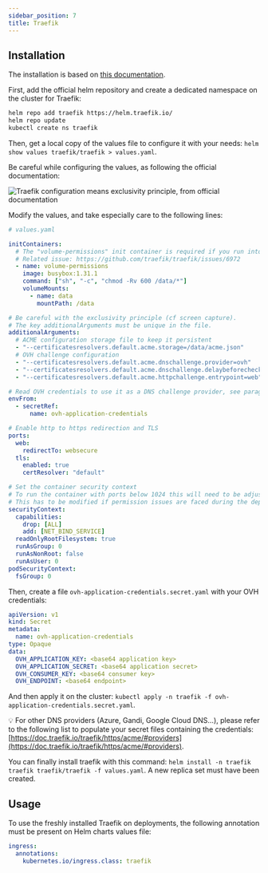 ```yaml
---
sidebar_position: 7
title: Traefik
---
```


## Installation

The installation is based on [this documentation](https://doc.traefik.io/traefik/getting-started/install-traefik/).

First, add the official helm repository and create a dedicated namespace on the cluster for Traefik:

```bash
helm repo add traefik https://helm.traefik.io/
helm repo update
kubectl create ns traefik
```

Then, get a local copy of the values file to configure it with your needs: `helm show values traefik/traefik > values.yaml`.

Be careful while configuring the values, as following the official documentation:

![Traefik configuration means exclusivity principle, from official documentation](/img/cluster/traefik_exclusivity.png)

Modify the values, and take especially care to the following lines:

```yaml
# values.yaml

initContainers:
  # The "volume-permissions" init container is required if you run into permission issues.
  # Related issue: https://github.com/traefik/traefik/issues/6972
  - name: volume-permissions
    image: busybox:1.31.1
    command: ["sh", "-c", "chmod -Rv 600 /data/*"]
    volumeMounts:
      - name: data
        mountPath: /data

# Be careful with the exclusivity principle (cf screen capture).
# The key additionalArguments must be unique in the file.
additionalArguments:
  # ACME configuration storage file to keep it persistent
  - "--certificatesresolvers.default.acme.storage=/data/acme.json"
  # OVH challenge configuration
  - "--certificatesresolvers.default.acme.dnschallenge.provider=ovh"
  - "--certificatesresolvers.default.acme.dnschallenge.delaybeforecheck=300"
  - "--certificatesresolvers.default.acme.httpchallenge.entrypoint=web"

# Read OVH credentials to use it as a DNS challenge provider, see paragraph below
envFrom:
  - secretRef:
      name: ovh-application-credentials

# Enable http to https redirection and TLS
ports:
  web:
    redirectTo: websecure
  tls:
    enabled: true
    certResolver: "default"

# Set the container security context
# To run the container with ports below 1024 this will need to be adjust to run as root
# This has to be modified if permission issues are faced during the deployment
securityContext:
  capabilities:
    drop: [ALL]
    add: [NET_BIND_SERVICE]
  readOnlyRootFilesystem: true
  runAsGroup: 0
  runAsNonRoot: false
  runAsUser: 0
podSecurityContext:
  fsGroup: 0
```

Then, create a file `ovh-application-credentials.secret.yaml` with your OVH credentials:

```yaml
apiVersion: v1
kind: Secret
metadata:
  name: ovh-application-credentials
type: Opaque
data:
  OVH_APPLICATION_KEY: <base64 application key>
  OVH_APPLICATION_SECRET: <base64 application secret>
  OVH_CONSUMER_KEY: <base64 consumer key>
  OVH_ENDPOINT: <base64 endpoint>
```

And then apply it on the cluster: `kubectl apply -n traefik -f ovh-application-credentials.secret.yaml`.

:bulb: For other DNS providers (Azure, Gandi, Google Cloud DNS...), please refer to the following list to populate your secret files containing the credentials: [https://doc.traefik.io/traefik/https/acme/#providers](https://doc.traefik.io/traefik/https/acme/#providers).

You can finally install traefik with this command: `helm install -n traefik traefik traefik/traefik -f values.yaml`. A new replica set must have been created.

## Usage

To use the freshly installed Traefik on deployments, the following annotation must be present on Helm charts values file:

```yaml
ingress:
  annotations:
    kubernetes.io/ingress.class: traefik
```
